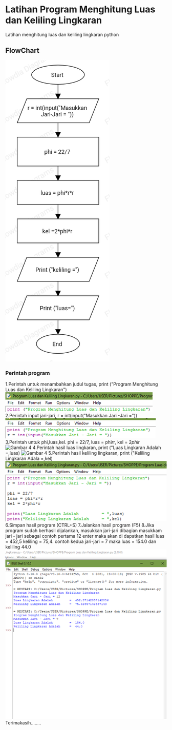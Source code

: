 # Latihan Program Menghitung Luas dan Keliling Lingkaran
Latihan menghitung luas dan keliling lingkaran python
## FlowChart
![Gambar 1](screenshot/flowchart.png)
### Perintah program
1.Perintah untuk menambahkan judul tugas, print ("Program Menghitung Luas dan Keliling Lingkaran")
![Gambar 2](screenshot/Ss1.png) 
2.Perintah input jari-jari, r = int(input("Masukkan Jari -Jari ="))
![Gambar 3](screenshot/Ss2.png)
3.Perintah untuk phi,luas,kel. phi = 22/7, luas = phi*r*r, kel = 2*phi*r
![Gambar 4](scrennshot/Ss3.png)
4.Perintah hasil luas lingkaran, print ("Luas Lingkaran Adalah =,luas)
![Gambar 4](scrennshot/Ss4.png)
5.Perintah hasil keliling lingkaran, print ("Keliling Lingkaran Adala =,kel)
![Gamabar 5](screenshot/Ss5.png)
6.Simpan hasil program (CTRL+S)
7.Jalankan hasil program (F5)
8.Jika program sudah berhasil dijalankan, masukkan jari-jari dibagian masukkam jari - jari sebagai contoh pertama 12 enter maka akan di dapatkan hasil luas = 452,5 keliling = 75,4. contoh kedua jari-jari = 7 maka luas = 154.0 dan keliling 44.0
![Gambar 6](screenshot/Ss6.png)
Terimakasih........